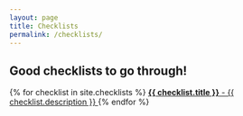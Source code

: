 ```yaml
---
layout: page
title: Checklists
permalink: /checklists/
---
```


<h2 class="subtitle">Good checklists to go through!</h2>

<nav class="panel">
  {% for checklist in site.checklists %}
  <a class="panel-block searchable" href="{{ checklist.url }}">
    <span class="panel-icon">
      <i class="fas fa-book" aria-hidden="true"></i>
    </span>
    <strong>{{ checklist.title }}</strong> - {{ checklist.description }}
  </a>
  {% endfor %}
</nav>
